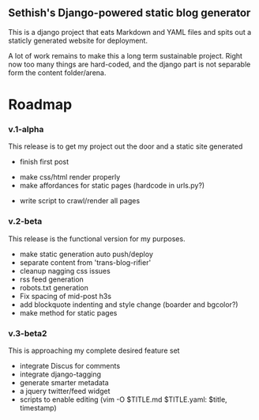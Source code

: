 Sethish's Django-powered static blog generator
----------------------------------------------

This is a django project that eats Markdown and YAML files and spits out a 
staticly generated website for deployment. 

A lot of work remains to make this a long term sustainable project. Right now too many things are hard-coded, and the django part is not separable form the content folder/arena.

Roadmap
=======
### v.1-alpha
This release is to get my project out the door and a static site generated
- finish first post
+ make css/html render properly
+ make affordances for static pages (hardcode in urls.py?)
- write script to crawl/render all pages

### v.2-beta
This release is the functional version for my purposes.
- make static generation auto push/deploy
- separate content from 'trans-blog-rifier'
- cleanup nagging css issues
- rss feed generation
- robots.txt generation
- Fix spacing of mid-post h3s
- add blockquote indenting and style change (boarder and bgcolor?)
- make method for static pages

### v.3-beta2
This is approaching my complete desired feature set
- integrate Discus for comments
- integrate django-tagging
- generate smarter metadata
- a jquery twitter/feed widget
- scripts to enable editing (vim -O $TITLE.md $TITLE.yaml: $title, timestamp)

